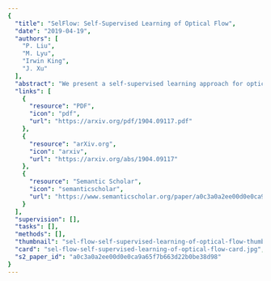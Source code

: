 ```yaml
---
{
  "title": "SelFlow: Self-Supervised Learning of Optical Flow",
  "date": "2019-04-19",
  "authors": [
    "P. Liu",
    "M. Lyu",
    "Irwin King",
    "J. Xu"
  ],
  "abstract": "We present a self-supervised learning approach for optical flow. Our method distills reliable flow estimations from non-occluded pixels, and uses these predictions as ground truth to learn optical flow for hallucinated occlusions. We further design a simple CNN to utilize temporal information from multiple frames for better flow estimation. These two principles lead to an approach that yields the best performance for unsupervised optical flow learning on the challenging benchmarks including MPI Sintel, KITTI 2012 and 2015. More notably, our self-supervised pre-trained model provides an excellent initialization for supervised fine-tuning. Our fine-tuned models achieve state-of-the-art results on all three datasets. At the time of writing, we achieve EPE=4.26 on the Sintel benchmark, outperforming all submitted methods.",
  "links": [
    {
      "resource": "PDF",
      "icon": "pdf",
      "url": "https://arxiv.org/pdf/1904.09117.pdf"
    },
    {
      "resource": "arXiv.org",
      "icon": "arxiv",
      "url": "https://arxiv.org/abs/1904.09117"
    },
    {
      "resource": "Semantic Scholar",
      "icon": "semanticscholar",
      "url": "https://www.semanticscholar.org/paper/a0c3a0a2ee00d0e0ca9a65f7b663d22b0be38d98"
    }
  ],
  "supervision": [],
  "tasks": [],
  "methods": [],
  "thumbnail": "sel-flow-self-supervised-learning-of-optical-flow-thumb.jpg",
  "card": "sel-flow-self-supervised-learning-of-optical-flow-card.jpg",
  "s2_paper_id": "a0c3a0a2ee00d0e0ca9a65f7b663d22b0be38d98"
}
---
```


